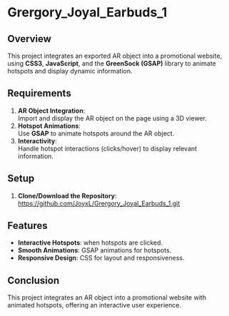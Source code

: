 # Grergory_Joyal_Earbuds_1
 
## Overview
This project integrates an exported AR object into a promotional website, using **CSS3**, **JavaScript**, and the **GreenSock (GSAP)** library to animate hotspots and display dynamic information.

## Requirements

1. **AR Object Integration**:  
   Import and display the AR object on the page using a 3D viewer.
2. **Hotspot Animations**:  
   Use **GSAP** to animate hotspots around the AR object.
4. **Interactivity**:  
   Handle hotspot interactions (clicks/hover) to display relevant information.

## Setup

1. **Clone/Download the Repository**:  
  https://github.com/JoyxL/Grergory_Joyal_Earbuds_1.git

## Features

- **Interactive Hotspots**: when hotspots are clicked.
- **Smooth Animations**: GSAP animations for hotspots.
- **Responsive Design**: CSS for layout and responsiveness.

## Conclusion

This project integrates an AR object into a promotional website with animated hotspots, offering an interactive user experience.
